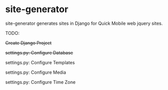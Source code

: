 site-generator
==============

site-generator generates sites in Django for Quick Mobile web jquery sites. 

TODO:

~~Create Django Project~~

~~settings.py: Configure Database~~

settings.py: Configure Templates

settings.py: Configure Media

settings.py: Configure Time Zone
